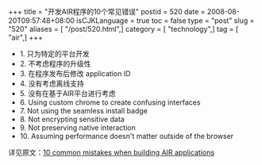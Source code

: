 +++
title = "开发AIR程序的10个常见错误"
postid = 520
date = 2008-08-20T09:57:48+08:00
isCJKLanguage = true
toc = false
type = "post"
slug = "520"
aliases = [ "/post/520.html",]
category = [ "technology",]
tag = [ "air",]
+++


-   1\. 只为特定的平台开发
-   2\. 不考虑程序的升级性
-   3\. 在程序发布后修改 application ID
-   4\. 没有考虑离线支持
-   5\. 没有在基于AIR平台进行考虑
-   6\. Using custom chrome to create confusing interfaces
-   7\. Not using the seamless install badge
-   8\. Not encrypting sensitive data
-   9\. Not preserving native interaction
-   10\. Assuming performance doesn't matter outside of the browser

详见原文：[10 common mistakes when building AIR
applications](http://www.adobe.com/devnet/air/articles/10_common_mistakes_air.html?devcon=f3)

